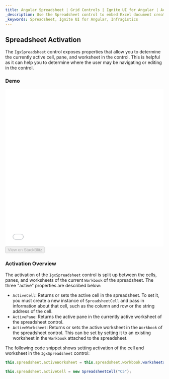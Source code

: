```yaml
---
title: Angular Spreadsheet | Grid Controls | Ignite UI for Angular | Activation | Infragistics |
_description: Use the Spreadsheet control to embed Excel document creation and editing experiences right into your application.
_keywords: Spreadsheet, Ignite UI for Angular, Infragistics
---
```


## Spreadsheet Activation

The `IgxSpreadsheet` control exposes properties that allow you to determine the currently active cell, pane, and worksheet in the control. This is helpful as it can help you to determine where the user may be navigating or editing in the control.

### Demo

<div class="sample-container" style="height: 500px">
    <iframe id="spreadsheet-overview-sample-iframe" src='{environment:demosBaseUrl}/spreadsheet/spreadsheet-overview' width="100%" height="100%" seamless frameBorder="0" onload="onSampleIframeContentLoaded(this);"></iframe>
</div>
<div>
    <button data-localize="stackblitz" disabled class="stackblitz-btn"   data-iframe-id="spreadsheet-overview-sample-iframe" data-demos-base-url="{environment:demosBaseUrl}">View on StackBlitz
    </button>
</div>

<div class="divider--half"></div>

### Activation Overview

The activation of the `IgxSpreadsheet` control is split up between the cells, panes, and worksheets of the current `Workbook` of the spreadsheet. The three "active" properties are described below:

-   `ActiveCell`: Returns or sets the active cell in the spreadsheet. To set it, you must create a new instance of `SpreadsheetCell` and pass in information about that cell, such as the column and row or the string address of the cell.
-   `ActivePane`: Returns the active pane in the currently active worksheet of the spreadsheet control.
-   `ActiveWorksheet`: Returns or sets the active worksheet in the `Workbook` of the spreadsheet control. This can be set by setting it to an existing worksheet in the `Workbook` attached to the spreadsheet.

The following code snippet shows setting activation of the cell and worksheet in the `IgxSpreadsheet` control:

```typescript
this.spreadsheet.activeWorksheet = this.spreadsheet.workbook.worksheets(1);

this.spreadsheet.activeCell = new SpreadsheetCell("C5");
```
